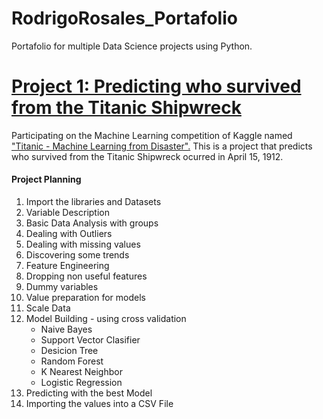 # RodrigoRosales_Portafolio
Portafolio for multiple Data Science projects using Python.

# [Project 1: Predicting who survived from the Titanic Shipwreck](https://github.com/Royserk/Titanic/blob/main/Titanic.ipynb)
Participating on the Machine Learning competition of Kaggle named ["Titanic - Machine Learning from Disaster".](https://www.kaggle.com/c/titanic)
This is a project that predicts who survived from the Titanic Shipwreck ocurred in April 15, 1912.
#### Project Planning
1. Import the libraries and Datasets
2. Variable Description
3. Basic Data Analysis with groups
4. Dealing with Outliers
5. Dealing with missing values
6. Discovering some trends
7. Feature Engineering
8. Dropping non useful features
9. Dummy variables
10. Value preparation for models
11. Scale Data
12. Model Building - using cross validation
    - Naive Bayes
    - Support Vector Clasifier
    - Desicion Tree
    - Random Forest
    - K Nearest Neighbor
    - Logistic Regression
13. Predicting with the best Model
14. Importing the values into a CSV File
